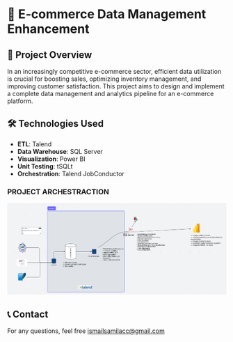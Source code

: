 # 📌 E-commerce Data Management Enhancement  

## 🚀 Project Overview  
In an increasingly competitive e-commerce sector, efficient data utilization is crucial for boosting sales, optimizing inventory management, and improving customer satisfaction. This project aims to design and implement a complete data management and analytics pipeline for an e-commerce platform.  

## 🛠️ Technologies Used  
- **ETL**: Talend  
- **Data Warehouse**: SQL Server  
- **Visualization**: Power BI  
- **Unit Testing**: tSQLt  
- **Orchestration**: Talend JobConductor  

### PROJECT ARCHESTRACTION
![archestration](https://github.com/moroccandude/Brief-Jury-blan/blob/master/assets/archestration.png)


## 📞 Contact  
For any questions, feel free
ismailsamilacc@gmail.com
